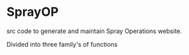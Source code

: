 # SprayOP
src code to generate and maintain Spray Operations website.

Divided into three family's of functions
